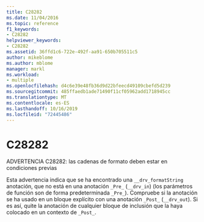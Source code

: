 ```yaml
---
title: C28282
ms.date: 11/04/2016
ms.topic: reference
f1_keywords:
- C28282
helpviewer_keywords:
- C28282
ms.assetid: 36ffd1c6-722e-492f-aa91-650b705511c5
author: mikeblome
ms.author: mblome
manager: markl
ms.workload:
- multiple
ms.openlocfilehash: d4c6e39e48fb36d9d22bfeecd49109cbefd5d239
ms.sourcegitcommit: 485ffaedb1ade71490f11cf05962add1718945cc
ms.translationtype: MT
ms.contentlocale: es-ES
ms.lasthandoff: 10/16/2019
ms.locfileid: "72445486"
---
```

# <a name="c28282"></a>C28282
ADVERTENCIA C28282: las cadenas de formato deben estar en condiciones previas

 Esta advertencia indica que se ha encontrado una `__drv_formatString` anotación, que no está en una anotación `_Pre_` (`__drv_in`) (los parámetros de función son de forma predeterminada `_Pre_`). Compruebe si la anotación se ha usado en un bloque explícito con una anotación `_Post_` (`__drv_out`). Si es así, quite la anotación de cualquier bloque de inclusión que la haya colocado en un contexto de `_Post_`.
